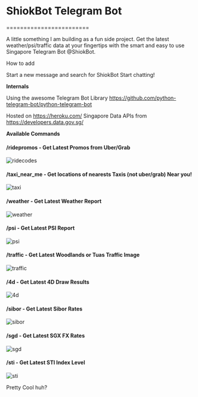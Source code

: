 # ShiokBot Telegram Bot
========================

A little something I am building as a fun side project. Get the latest weather/psi/traffic data at your fingertips with the smart and easy to use Singapore Telegram Bot @ShiokBot.

How to add

Start a new message and search for ShiokBot
Start chatting!

**Internals**

Using the awesome Telegram Bot Library
https://github.com/python-telegram-bot/python-telegram-bot

Hosted on https://heroku.com/
Singapore Data APIs from https://developers.data.gov.sg/

**Available Commands**

#### /ridepromos - Get Latest Promos from Uber/Grab

![ridecodes](https://cloud.githubusercontent.com/assets/5037305/23828837/bfd1a114-0719-11e7-9372-0f5fbc5ae1a1.PNG)

#### /taxi_near_me - Get locations of nearests Taxis (not uber/grab) Near you!

![taxi](https://cloud.githubusercontent.com/assets/5037305/24579859/581e2db8-1730-11e7-8e5a-477cc8c00c47.PNG)

#### /weather - Get Latest Weather Report

![weather](https://cloud.githubusercontent.com/assets/5037305/23828838/c32a6eb8-0719-11e7-9cd2-45bab969d771.PNG)

#### /psi - Get Latest PSI Report

![psi](https://cloud.githubusercontent.com/assets/5037305/23828836/beaa9ac0-0719-11e7-92c6-34abda730a9d.PNG)

#### /traffic - Get Latest Woodlands or Tuas Traffic Image

![traffic](https://cloud.githubusercontent.com/assets/5037305/23828248/0d4d4f14-0707-11e7-9935-f2016496cdcb.PNG)

#### /4d - Get Latest 4D Draw Results

![4d](https://cloud.githubusercontent.com/assets/5037305/23828249/0d4e2632-0707-11e7-9e76-b6e826a512c3.PNG)

#### /sibor - Get Latest Sibor Rates

![sibor](https://cloud.githubusercontent.com/assets/5037305/23856816/e4f89cf0-0835-11e7-9f3b-8064d1560d98.PNG)

#### /sgd - Get Latest SGX FX Rates

![sgd](https://cloud.githubusercontent.com/assets/5037305/23856815/e4f7477e-0835-11e7-9492-9d1e505ac0d7.PNG)

#### /sti - Get Latest STI Index Level

![sti](https://cloud.githubusercontent.com/assets/5037305/23856814/e4f04564-0835-11e7-822c-6e4571075813.PNG)


Pretty Cool huh?